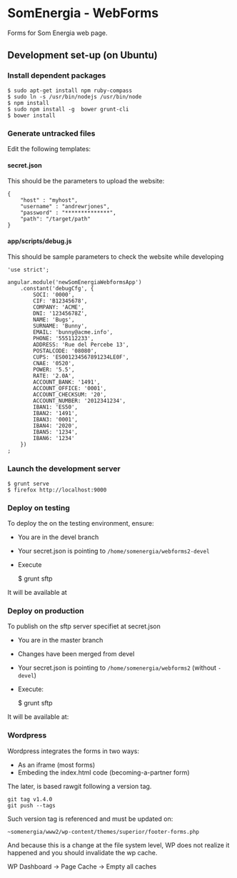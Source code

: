 # SomEnergia - WebForms

Forms for Som Energia web page.

## Development set-up (on Ubuntu)

### Install dependent packages

	$ sudo apt-get install npm ruby-compass
	$ sudo ln -s /usr/bin/nodejs /usr/bin/node
	$ npm install
	$ sudo npm install -g  bower grunt-cli
	$ bower install

### Generate untracked files

Edit the following templates:

#### secret.json

This should be the parameters to upload the website:

	{
		"host" : "myhost",
		"username" : "andrewrjones",
		"password" : "**************",
		"path": "/target/path"
	}

#### app/scripts/debug.js

This should be sample parameters to check the website while developing

	'use strict';

	angular.module('newSomEnergiaWebformsApp')
		.constant('debugCfg', {
			SOCI: '0000',
			CIF: 'B12345678',
			COMPANY: 'ACME',
			DNI: '12345678Z',
			NAME: 'Bugs',
			SURNAME: 'Bunny',
			EMAIL: 'bunny@acme.info',
			PHONE: '555112233',
			ADDRESS: 'Rue del Percebe 13',
			POSTALCODE: '08080',
			CUPS: 'ES001234567891234LE0F',
			CNAE: '0520',
			POWER: '5.5',
			RATE: '2.0A',
			ACCOUNT_BANK: '1491',
			ACCOUNT_OFFICE: '0001',
			ACCOUNT_CHECKSUM: '20',
			ACCOUNT_NUMBER: '2012341234',
			IBAN1: 'ES50',
			IBAN2: '1491',
			IBAN3: '0001',
			IBAN4: '2020',
			IBAN5: '1234',
			IBAN6: '1234'
		})
	;


### Launch the development server

	$ grunt serve
	$ firefox http://localhost:9000

### Deploy on testing

To deploy the on the testing environment,
ensure:

- You are in the devel branch
- Your secret.json is pointing to `/home/somenergia/webforms2-devel`
- Execute

    $ grunt sftp

It will be available at 

### Deploy on production

To publish on the sftp server specifiet at secret.json 

- You are in the master branch
- Changes have been merged from devel
- Your secret.json is pointing to `/home/somenergia/webforms2`  (without `-devel`)
- Execute:

    $ grunt sftp

It will be available at:

### Wordpress

Wordpress integrates the forms in two ways:

- As an iframe (most forms)
- Embeding the index.html code (becoming-a-partner form)


The later, is based rawgit following a version tag.

    git tag v1.4.0
    git push --tags

Such version tag is referenced and must be updated on:

`~somenergia/www2/wp-content/themes/superior/footer-forms.php`

And because this is a change at the file system level,
WP does not realize it happened and
you should invalidate the wp cache.

WP Dashboard -> Page Cache -> Empty all caches










